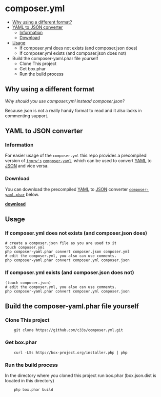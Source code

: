 # composer.yml
* [Why using a different format?](#why-using-a-different-format)
* [YAML to JSON converter](#yaml-to-json-converter)
  * [Information](#information)
  * [Download](#download)
* [Usage](#usage)
  * If composer.yml does not exists (and composer.json does)
  * If composer.yml exists (and composer.json does not)
* Build the composer-yaml.phar file yourself
  * Clone This project
  * Get box.phar
  * Run the build process


## Why using a different format
_Why should you use composer.yml instead composer.json?_

Because json is not a really handy format to read and it also lacks in commenting support.
 
## YAML to JSON converter

### Information
For easier usage of the `composer.yml` this repo provides a precompiled version of [`igorw's`][link_igorw] [`composer-yaml`][link_composer-yaml], which can be used to convert [YAML][link_yaml] to [JSON][link_json] and vice versa. 

### Download
You can download the precompiled [YAML][link_yaml] to [JSON][link_json] converter [`composer-yaml.phar`][link_download] below.

[**download**][link_download]

## Usage
### If composer.yml does not exists (and composer.json does)
```
# create a composer.json file as you are used to it
touch composer.yml
php composer-yaml.phar convert composer.json composer.yml
# edit the composer.yml, you also can use comments.
php composer-yaml.phar convert composer.yml composer.json
```

### If composer.yml exists (and composer.json does not)
```
(touch composer.json)
# edit the composer.yml, you also can use comments.
php composer-yaml.phar convert composer.yml composer.json
```



## Build the composer-yaml.phar file yourself
### Clone This project
```
	git clone https://github.com/c33s/composer.yml.git
```
### Get box.phar
```
    curl -LSs http://box-project.org/installer.php | php  
```
### Run the build process
In the directory where you cloned this project run box.phar (box.json.dist is located in this directory) 
```
	php box.phar build
```

[link_igorw]:         https://github.com/igorw
[link_composer-yaml]: https://github.com/igorw/composer-yaml
[link_download]:      dist/composer-yaml.phar?raw=true
[link_json]:          https://en.wikipedia.org/wiki/JSON
[link_yaml]:          https://en.wikipedia.org/wiki/YAML
[link_composer_json]: https://getcomposer.org/doc/04-schema.md